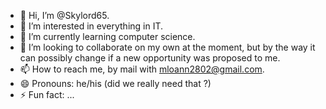 - 👋 Hi, I’m @Skylord65.
- 👀 I’m interested in everything in IT.
- 🌱 I’m currently learning computer science.
- 💞️ I’m looking to collaborate on my own at the moment, but by the way it can possibly change if a new opportunity was proposed to me.
- 📫 How to reach me, by mail with mloann2802@gmail.com.
- 😄 Pronouns: he/his (did we really need that ?)
- ⚡ Fun fact: ...

<!---
Skylord65/Skylord65 is a ✨ special ✨ repository because its `README.md` (this file) appears on your GitHub profile.
You can click the Preview link to take a look at your changes.
--->
